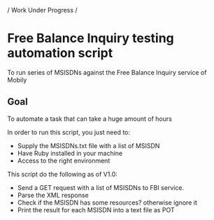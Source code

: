 / Work Under Progress /

# Free Balance Inquiry testing automation script
To run series of MSISDNs against the Free Balance Inquiry service of Mobily

## Goal
To automate a task that can take a huge amount of hours

In order to run this script, you just need to:
* Supply the MSISDNs.txt file with a list of MSISDN
* Have Ruby installed in your machine
* Access to the right environment

This script do the following as of V1.0:
* Send a GET request with a list of MSISDNs to FBI service.
* Parse the XML response
* Check if the MSISDN has some resources? otherwise ignore it
* Print the result for each MSISDN into a text file as POT